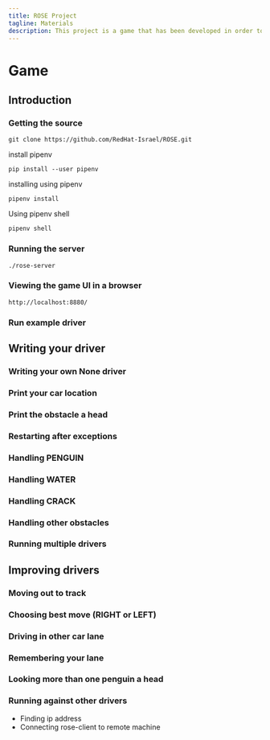 ```yaml
---
title: ROSE Project
tagline: Materials
description: This project is a game that has been developed in order to help teach kids Python
---
```


# Game

## Introduction

### Getting the source

```
git clone https://github.com/RedHat-Israel/ROSE.git
```

install pipenv

```
pip install --user pipenv
```

installing using pipenv
```
pipenv install
```

Using pipenv shell
```
pipenv shell
```

### Running the server

```
./rose-server
```

### Viewing the game UI in a browser

```
http://localhost:8880/
```

### Run example driver

## Writing your driver

### Writing your own None driver

### Print your car location

### Print the obstacle a head

### Restarting after exceptions

### Handling PENGUIN

### Handling WATER

### Handling CRACK

### Handling other obstacles

### Running multiple drivers

## Improving drivers

### Moving out to track

### Choosing best move (RIGHT or LEFT)

### Driving in other car lane

### Remembering your lane

### Looking more than one penguin a head

### Running against other drivers

- Finding ip address
- Connecting rose-client to remote machine
